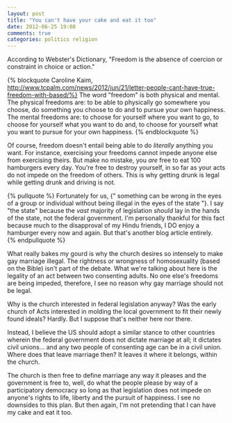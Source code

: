 ```yaml
---
layout: post
title: "You can't have your cake and eat it too"
date: 2012-06-25 19:08
comments: true
categories: politics religion
---
```

According to Webster's Dictionary, "Freedom is the absence of coercion or constraint in choice or action."

{% blockquote Caroline Kaim, http://www.tcpalm.com/news/2012/jun/21/letter-people-cant-have-true-freedom-with-based/%}
The word "freedom" is both physical and mental. The physical freedoms are: to be able to physically go somewhere you choose, do something you choose to do and to pursue your own happiness. The mental freedoms are: to choose for yourself where you want to go, to choose for yourself what you want to do and, to choose for yourself what you want to pursue for your own happiness.
{% endblockquote %}

Of course, freedom doesn't entail being able to do _literally_ anything you want.  <!-- more --> For instance, exercising your freedoms cannot impede anyone else from exercising theirs.  But make no mistake, you _are_ free to eat 100 hamburgers every day.  You're free to destroy yourself, in so far as your acts do not impede on the freedom of others.  This is why getting drunk is legal while getting drunk and driving is not.

{% pullquote %}
Fortunately for us, {" something can be wrong in the eyes of a group or individual without being illegal in the eyes of the state "}.  I say "the state" because the _vast_ majority of legislation _should_ lay in the hands of the state, not the federal government.  I'm personally thankful for this fact because much to the disapproval of my Hindu friends, I DO enjoy a hamburger every now and again.  But that's another blog article entirely.  
{% endpullquote %}

What really bakes my gourd is why the church desires so intensely to make gay marriage illegal. The rightness or wrongness of homosexuality (based on the Bible) isn't part of the debate.  What we're talking about here is the legality of an act between two consenting adults.  No one else's freedoms are being impeded, therefore, I see no reason why gay marriage should not be legal.

Why is the church interested in federal legislation anyway?  Was the early church of Acts interested in molding the local government to fit their newly found ideals?  Hardly.  But I suppose that's neither here nor there.

Instead, I believe the US should adopt a similar stance to other countries wherein the federal government does not dictate marriage at all; it dictates civil unions... and any two people of consenting age can be in a civil union.  Where does that leave marriage then?  It leaves it where it belongs, within the church.  

The church is then free to define marriage any way it pleases and the government is free to, well, do what the people please by way of a participatory democracy so long as that legislation does not impede on anyone's rights to life, liberty and the pursuit of happiness.  I see no downsides to this plan.  But then again, I'm not pretending that I can have my cake and eat it too.